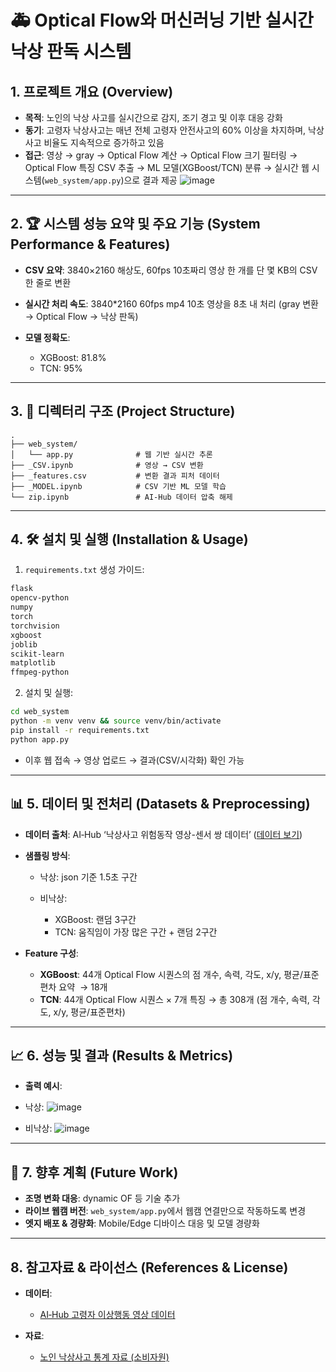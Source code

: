 # 🚑 Optical Flow와 머신러닝 기반 실시간 낙상 판독 시스템

## 1. 프로젝트 개요 (Overview)

* **목적**: 노인의 낙상 사고를 실시간으로 감지, 조기 경고 및 이후 대응 강화
* **동기**: 고령자 낙상사고는 매년 전체 고령자 안전사고의 60% 이상을 차지하며, 낙상사고 비율도 지속적으로 증가하고 있음
* **접근**: 영상 → gray → Optical Flow 계산 → Optical Flow 크기 필터링 → Optical Flow 특징 CSV 추출 → ML 모델(XGBoost/TCN) 분류 → 실시간 웹 시스템(`web_system/app.py`)으로 결과 제공
![image](https://github.com/user-attachments/assets/9cedab5e-dcbc-4b2b-a7da-306451c862a0)

---

## 2. 🏆 시스템 성능 요약 및 주요 기능 (System Performance & Features)

* **CSV 요약**: 3840×2160 해상도, 60fps 10초짜리 영상 한 개를 단 몇 KB의 CSV 한 줄로 변환
* **실시간 처리 속도**: 3840\*2160 60fps mp4 10초 영상을 8초 내 처리 (gray 변환 → Optical Flow → 낙상 판독)
* **모델 정확도**:

  * XGBoost: 81.8%
  * TCN: 95%

---

## 3. 📂 디렉터리 구조 (Project Structure)

```
.
├── web_system/
│   └── app.py              # 웹 기반 실시간 추론
├── _CSV.ipynb              # 영상 → CSV 변환
├── _features.csv           # 변환 결과 피처 데이터
├── _MODEL.ipynb            # CSV 기반 ML 모델 학습
└── zip.ipynb               # AI‑Hub 데이터 압축 해제
```

---

## 4. 🛠 설치 및 실행 (Installation & Usage)

1. `requirements.txt` 생성 가이드:

```txt
flask
opencv-python
numpy
torch
torchvision
xgboost
joblib
scikit-learn
matplotlib
ffmpeg-python
```

2. 설치 및 실행:

```bash
cd web_system
python -m venv venv && source venv/bin/activate
pip install -r requirements.txt
python app.py
```

* 이후 웹 접속 → 영상 업로드 → 결과(CSV/시각화) 확인 가능

---

## 📊 5. 데이터 및 전처리 (Datasets & Preprocessing)

* **데이터 출처**: AI‑Hub ‘낙상사고 위험동작 영상-센서 쌍 데이터’ ([데이터 보기](https://www.aihub.or.kr/aihubdata/data/view.do?currMenu=115&topMenu=100&searchKeyword=%EB%82%99%EC%83%81%EC%82%AC%EA%B3%A0%20%EC%9C%84%ED%97%98%EB%8F%99%EC%9E%91%20%EC%98%81%EC%83%81-%EC%84%BC%EC%84%9C%20%EC%8C%8D%20%EB%8D%B0%EC%9D%B4%ED%84%B0&aihubDataSe=data&dataSetSn=71641))
* **샘플링 방식**:

  * 낙상: json 기준 1.5초 구간
  * 비낙상:

    * XGBoost: 랜덤 3구간
    * TCN: 움직임이 가장 많은 구간 + 랜덤 2구간
* **Feature 구성**:

  * **XGBoost**: 44개 Optical Flow 시퀀스의 점 개수, 속력, 각도, x/y, 평균/표준편차 요약  → 18개
  * **TCN**: 44개 Optical Flow 시퀀스 × 7개 특징 → 총 308개 (점 개수, 속력, 각도, x/y, 평균/표준편차)

---

## 📈 6. 성능 및 결과 (Results & Metrics)


* **출력 예시**:
* 낙상:
![image](https://github.com/user-attachments/assets/ba82d1f7-1607-45ab-8770-51030c6d12fc)

* 비낙상:
![image](https://github.com/user-attachments/assets/f43e1371-5a16-4618-9196-e8294fe6cfc1)


---

## 🔧 7. 향후 계획 (Future Work)

* **조명 변화 대응**: dynamic OF 등 기술 추가
* **라이브 웹캠 버전**: `web_system/app.py`에서 웹캠 연결만으로 작동하도록 변경
* **엣지 배포 & 경량화**: Mobile/Edge 디바이스 대응 및 모델 경량화

---

## 8. 참고자료 & 라이선스 (References & License)

* **데이터**:

  * [AI‑Hub 고령자 이상행동 영상 데이터](https://www.aihub.or.kr/aihubdata/data/view.do?currMenu=115&topMenu=100&searchKeyword=%EB%82%99%EC%83%81%EC%82%AC%EA%B3%A0%20%EC%9C%84%ED%97%98%EB%8F%99%EC%9E%91%20%EC%98%81%EC%83%81-%EC%84%BC%EC%84%9C%20%EC%8C%8D%20%EB%8D%B0%EC%9D%B4%ED%84%B0&aihubDataSe=data&dataSetSn=71641)

* **자료**:

  * [노인 낙상사고 통계 자료 (소비자원)](https://www.kca.go.kr/smartconsumer/sub.do?menukey=7301&mode=view&no=1003725851&searchKeyword=%EB%82%99%EC%83%81)
